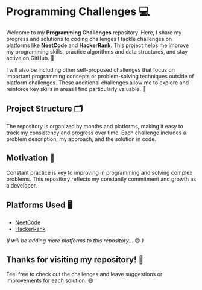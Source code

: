 # Programming Challenges 💻

Welcome to my **Programming Challenges** repository. Here, I share my progress and solutions to coding challenges I tackle challenges on platforms like **NeetCode** and **HackerRank**. This project helps me improve my programming skills, practice algorithms and data structures, and stay active on GitHub. 🚀

I will also be including other self-proposed challenges that focus on important programming concepts or problem-solving techniques outside of platform challenges. These additional challenges allow me to explore and reinforce key skills in areas I find particularly valuable. 💪

## Project Structure 🗂️

The repository is organized by months and platforms, making it easy to track my consistency and progress over time. Each challenge includes a problem description, my approach, and the solution in code.

## Motivation 💪

Constant practice is key to improving in programming and solving complex problems. This repository reflects my constantly commitment and growth as a developer.

## Platforms Used 🖥️

- [NeetCode](https://neetcode.io/)
- [HackerRank](https://www.hackerrank.com/)

*(I will be adding more platforms to this repository...* 😄 *)*

## Thanks for visiting my repository! 🎉

Feel free to check out the challenges and leave suggestions or improvements for each solution. 😄
